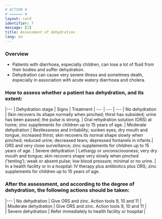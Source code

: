 ```yaml
---
# ACTION #
# ====== #
layout: card
identifier: 7
message: [1]
title: Assessment of dehydration
lang: en
---
```


### Overview

- Patients with diarrhoea, especially children, can lose a lot of fluid from their bodies and suffer dehydration. 
- Dehydration can cause very severe illness and sometimes death, especially in association with acute watery diarrhoea and cholera.

### How to assess whether a patient has dehydration, and its extent:

|---
| Dehydration stage |	Signs |	Treatment
| --- | --- | ---
| No dehydration | Skin recovers its shape normally when pinched; thirst has subsided; urine has been passed; the pulse is strong. | Oral rehydration solution (ORS) at home; zinc supplements for children up to 15 years of age.
| Moderate dehydration | Restlessness and irritability; sunken eyes, dry mouth and tongue, increased thirst; skin recovers its normal shape slowly when pinched; reduced urine; decreased tears; depressed fontanels in infants.| ORS and very close surveillance; zinc supplements for children up to 15 years of age.
| Severe dehydration | Lethargy or unconsciousness; very dry mouth and tongue; skin recovers shape very slowly when pinched (’tenting’); weak or absent pulse; low blood pressure; minimal or no urine. | In a health facility or in a hospital:
IV therapy plus antibiotics plus ORS; zinc supplements for children up to 15 years of age.


### After the assessment, and according to the degree of dehydration, the following actions should be taken:

|---
| No dehydration | Give ORS and zinc. Action tools 9, 10 and 11 |   
| Moderate dehydration | Give ORS and zinc. Action tools 9, 10 and 11 |   
| Severe dehydration | Refer immediately to health facility or hospital  |    
